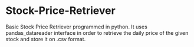 # Stock-Price-Retriever
Basic Stock Price Retriever programmed in python.
It uses pandas_datareader interface in order to retrieve the daily price of the given stock and store it on .csv format.
